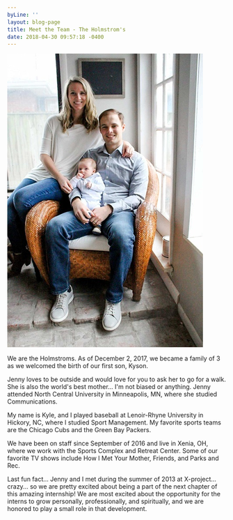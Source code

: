 ```yaml
---
byLine: ''
layout: blog-page
title: Meet the Team - The Holmstrom's
date: 2018-04-30 09:57:18 -0400
---
```

![](/uploads/2018/04/27/holmstroms.jpg)

We are the Holmstroms. As of December 2, 2017, we became a family of 3 as we welcomed the birth of our first son, Kyson.

Jenny loves to be outside and would love for you to ask her to go for a walk. She is also the world's best mother... I'm not biased or anything. Jenny attended North Central University in Minneapolis, MN, where she studied Communications.

My name is Kyle, and I played baseball at Lenoir-Rhyne University in Hickory, NC, where I studied Sport Management. My favorite sports teams are the Chicago Cubs and the Green Bay Packers.

We have been on staff since September of 2016 and live in Xenia, OH, where we work with the Sports Complex and Retreat Center. Some of our favorite TV shows include How I Met Your Mother, Friends, and Parks and Rec.

Last fun fact... Jenny and I met during the summer of 2013 at X-project... crazy... so we are pretty excited about being a part of the next chapter of this amazing internship! We are most excited about the opportunity for the interns to grow personally, professionally, and spiritually, and we are honored to play a small role in that development.